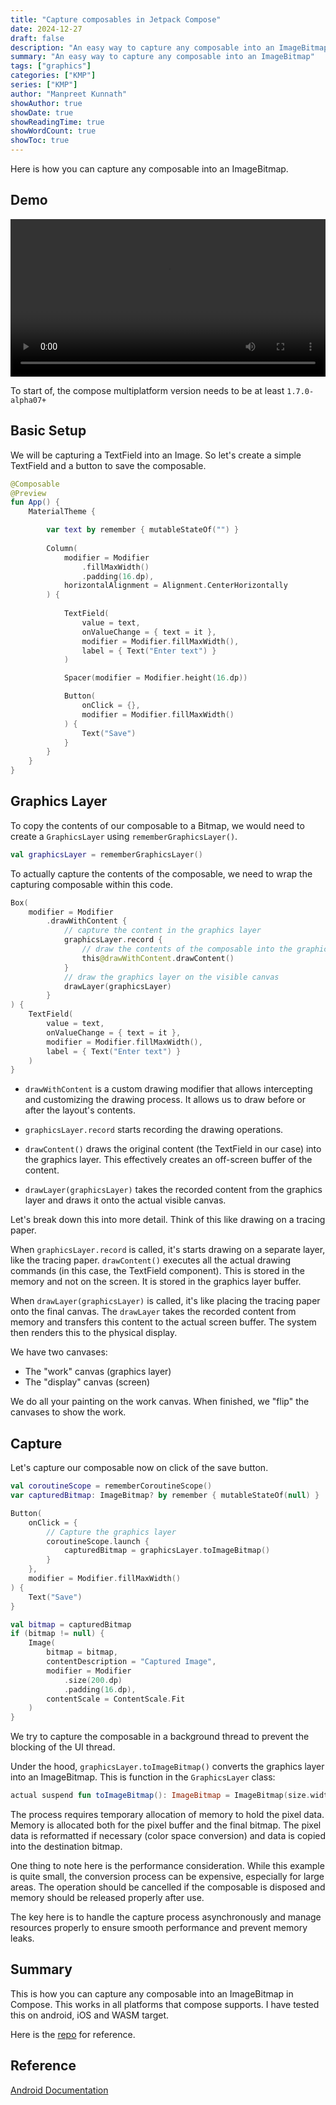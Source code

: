 ```yaml
---
title: "Capture composables in Jetpack Compose"
date: 2024-12-27
draft: false
description: "An easy way to capture any composable into an ImageBitmap"
summary: "An easy way to capture any composable into an ImageBitmap"
tags: ["graphics"]
categories: ["KMP"]
series: ["KMP"]
author: "Manpreet Kunnath"
showAuthor: true
showDate: true
showReadingTime: true
showWordCount: true
showToc: true
---
```

Here is how you can capture any composable into an ImageBitmap. 

## Demo
<video width="100%" controls>
  <source src="/videos/capture-composable.webm">
</video>

To start of, the compose multiplatform version needs to be at least `1.7.0-alpha07+`

## Basic Setup

We will be capturing a TextField into an Image. So let's create a simple TextField and a button to save the composable.

```kotlin
@Composable
@Preview
fun App() {
    MaterialTheme {

        var text by remember { mutableStateOf("") }
        
        Column(
            modifier = Modifier
                .fillMaxWidth()
                .padding(16.dp),
            horizontalAlignment = Alignment.CenterHorizontally
        ) {
            
            TextField(
                value = text,
                onValueChange = { text = it },
                modifier = Modifier.fillMaxWidth(),
                label = { Text("Enter text") }
            )

            Spacer(modifier = Modifier.height(16.dp))

            Button(
                onClick = {},
                modifier = Modifier.fillMaxWidth()
            ) {
                Text("Save")
            }
        }
    }
}
```

## Graphics Layer

To copy the contents of our composable to a Bitmap, we would need to create a `GraphicsLayer` using `rememberGraphicsLayer()`.

```kotlin
val graphicsLayer = rememberGraphicsLayer()
```

To actually capture the contents of the composable, we need to wrap the capturing composable within this code.
```kotlin
Box(
    modifier = Modifier
        .drawWithContent {
            // capture the content in the graphics layer
            graphicsLayer.record {
                // draw the contents of the composable into the graphics layer
                this@drawWithContent.drawContent()
            }
            // draw the graphics layer on the visible canvas
            drawLayer(graphicsLayer)
        }
) {
    TextField(
        value = text,
        onValueChange = { text = it },
        modifier = Modifier.fillMaxWidth(),
        label = { Text("Enter text") }
    )
}
```

* `drawWithContent` is a custom drawing modifier that allows intercepting and customizing the drawing process. It allows us to draw before or after the layout's contents.

* `graphicsLayer.record` starts recording the drawing operations.

* `drawContent()` draws the original content (the TextField in our case) into the graphics layer. This effectively creates an off-screen buffer of the content.

* `drawLayer(graphicsLayer)` takes the recorded content from the graphics layer and draws it onto the actual visible canvas.

Let's break down this into more detail. Think of this like drawing on a tracing paper.

When `graphicsLayer.record` is called, it's starts drawing on a separate layer, like the tracing paper. `drawContent()` executes all the actual drawing commands (in this case, the TextField component). This is stored in the memory and not on the screen. It is stored in the graphics layer buffer.

When `drawLayer(graphicsLayer)` is called, it's like placing the tracing paper onto the final canvas. The `drawLayer` takes the recorded content from memory and transfers this content to the actual screen buffer. The system then renders this to the physical display.

We have two canvases:
* The "work" canvas (graphics layer)
* The "display" canvas (screen)

We do all your painting on the work canvas. When finished, we "flip" the canvases to show the work.

## Capture

Let's capture our composable now on click of the save button.
```kotlin
val coroutineScope = rememberCoroutineScope()
var capturedBitmap: ImageBitmap? by remember { mutableStateOf(null) }

Button(
    onClick = {
        // Capture the graphics layer
        coroutineScope.launch {
            capturedBitmap = graphicsLayer.toImageBitmap()
        }
    },
    modifier = Modifier.fillMaxWidth()
) {
    Text("Save")
}

val bitmap = capturedBitmap
if (bitmap != null) {
    Image(
        bitmap = bitmap,
        contentDescription = "Captured Image",
        modifier = Modifier
            .size(200.dp)
            .padding(16.dp),
        contentScale = ContentScale.Fit
    )
}
```
We try to capture the composable in a background thread to prevent the blocking of the UI thread. 

Under the hood, `graphicsLayer.toImageBitmap()` converts the graphics layer into an ImageBitmap. This is function in the `GraphicsLayer` class:
```kotlin
actual suspend fun toImageBitmap(): ImageBitmap = ImageBitmap(size.width, size.height).apply { draw(canvas = Canvas(this), parentLayer = null) }
```

The process requires temporary allocation of memory to hold the pixel data. Memory is allocated both for the pixel buffer and the final bitmap. The pixel data is reformatted if necessary (color space conversion) and data is copied into the destination bitmap.

One thing to note here is the performance consideration. While this example is quite small, the conversion process can be expensive, especially for large areas. The operation should be cancelled if the composable is disposed and memory should be released properly after use.

The key here is to handle the capture process asynchronously and manage resources properly to ensure smooth performance and prevent memory leaks.

## Summary
This is how you can capture any composable into an ImageBitmap in Compose. This works in all platforms that compose supports. I have tested this on android, iOS and WASM target.

Here is the [repo]() for reference. 

## Reference
[Android Documentation](https://developer.android.com/develop/ui/compose/graphics/draw/modifiers#composable-to-bitmap)
